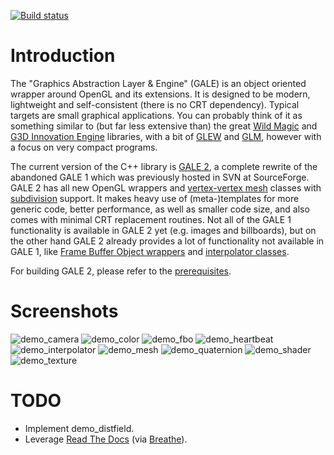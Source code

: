 [![Build status](https://ci.appveyor.com/api/projects/status/jxoll6s40w0gind4/branch/master?svg=true)](https://ci.appveyor.com/project/sschuberth/gale/branch/master)

# Introduction

The "Graphics Abstraction Layer & Engine" (GALE) is an object oriented wrapper around OpenGL and its extensions. It is designed to be modern, lightweight and self-consistent (there is no CRT dependency). Typical targets are small graphical applications. You can probably think of it as something similar to (but far less extensive than) the great <a href="http://www.geometrictools.com/">Wild Magic</a> and <a href="http://g3d.sourceforge.net/">G3D Innovation Engine</a> libraries, with a bit of <a href="http://glew.sourceforge.net/">GLEW</a> and <a href="http://glm.g-truc.net/">GLM</a>, however with a focus on very compact programs.

The current version of the C++ library is <a href="https://github.com/sschuberth/gale/tree/master/gale2">GALE 2</a>, a complete rewrite of the abandoned GALE 1 which was previously hosted in SVN at SourceForge. GALE 2 has all new OpenGL wrappers and <a href="http://en.wikipedia.org/wiki/Polygon_mesh#Vertex-vertex_meshes">vertex-vertex mesh</a> classes with <a href="http://en.wikipedia.org/wiki/Subdivision_surface">subdivision</a> support. It makes heavy use of (meta-)templates for more generic code, better performance, as well as smaller code size, and also comes with minimal CRT replacement routines.
Not all of the GALE 1 functionality is available in GALE 2 yet (e.g. images and billboards), but on the other hand GALE 2 already provides a lot of functionality not available in GALE 1, like <a href="http://threekings.tk/gale/classgale_1_1wrapgl_1_1_frame_buffer_object.html">Frame Buffer Object wrappers</a> and <a href="http://threekings.tk/gale/classgale_1_1math_1_1_interpolator.html">interpolator classes</a>.

For building GALE 2, please refer to the <a href="https://github.com/sschuberth/gale/blob/master/gale2/prerequisites.txt">prerequisites</a>.

# Screenshots

![demo_camera](gale2/demo/camera/screenshot.jpg)
![demo_color](gale2/demo/color/screenshot.jpg)
![demo_fbo](gale2/demo/fbo/screenshot.jpg)
![demo_heartbeat](gale2/demo/heartbeat/screenshot.jpg)
![demo_interpolator](gale2/demo/interpolator/screenshot.jpg)
![demo_mesh](gale2/demo/mesh/screenshot.jpg)
![demo_quaternion](gale2/demo/quaternion/screenshot.jpg)
![demo_shader](gale2/demo/shader/screenshot.jpg)
![demo_texture](gale2/demo/texture/screenshot.jpg)

# TODO

* Implement demo_distfield.
* Leverage [Read The Docs](https://readthedocs.org/) (via [Breathe](https://breathe.readthedocs.org/)).
